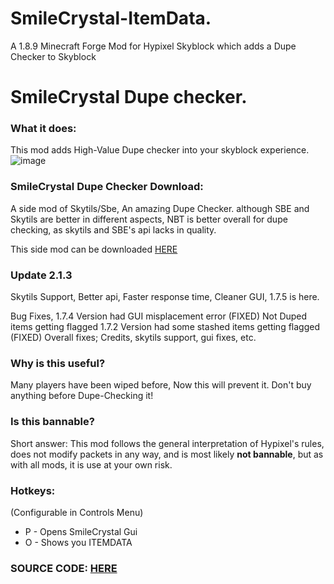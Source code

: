 # SmileCrystal-ItemData.
A 1.8.9 Minecraft Forge Mod for Hypixel Skyblock which adds a Dupe Checker to Skyblock
# SmileCrystal Dupe checker.

### What it does:
This mod adds High-Value Dupe checker into your skyblock experience.
![image](https://user-images.githubusercontent.com/87954549/161400582-dc79f4cc-b46c-46f6-9e94-21bae374eb03.png)

### SmileCrystal Dupe Checker Download:

A side mod of Skytils/Sbe, An amazing Dupe Checker.
although SBE and Skytils are better in different aspects, NBT is better overall for dupe checking, as skytils and SBE's api lacks in quality.

This side mod can be downloaded [HERE](https://cdn.discordapp.com/attachments/972497291116179456/973515640046489670/SmileCrystalDupeChecker-1.0.jar)

### Update 2.1.3
Skytils Support, Better api, Faster response time, Cleaner GUI, 1.7.5 is here.

Bug Fixes, 1.7.4 Version had GUI misplacement error (FIXED)
Not Duped items getting flagged 1.7.2 Version had some stashed items getting flagged (FIXED)
Overall fixes;
Credits, skytils support, gui fixes, etc.

### Why is this useful?
Many players have been wiped before, Now this will prevent it. Don't buy anything before Dupe-Checking it!

### Is this bannable?
Short answer: This mod follows the general interpretation of Hypixel's rules, does not modify packets in any way, and is most likely **not bannable**, but as with all mods, it is use at your own risk.


### Hotkeys:
(Configurable in Controls Menu)
 - P - Opens SmileCrystal Gui
 - O - Shows you ITEMDATA

### SOURCE CODE: [HERE](https://pastebin.com/31PwUZKG)

